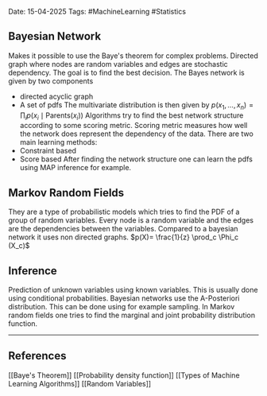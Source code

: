 Date: 15-04-2025
Tags: #MachineLearning #Statistics 
## Bayesian Network
Makes it possible to use the Baye's theorem for complex problems. Directed graph where nodes are random variables and edges are stochastic dependency. The goal is to find the best decision. 
The Bayes network is given by two components
- directed acyclic graph
- A set of pdfs
The multivariate distribution is then given by
	$p(x_1 ,\ldots , x_n) = \prod_i p(x_i \mid \text{Parents}(x_i))$
Algorithms try to find the best network structure according to some scoring metric. Scoring metric measures how well the network does represent the dependency of the data.
There are two main learning methods:
- Constraint based
- Score based
After finding the network structure one can learn the pdfs using MAP inference for example.
## Markov Random Fields
They are a type of probabilistic models which tries to find the PDF of a group of random variables. Every node is a random variable and the edges are the dependencies between the variables. Compared to a bayesian network it uses non directed graphs.
	$p(X)= \frac{1}{z} \prod_c \Phi_c (X_c)$

## Inference
Prediction of unknown variables using known variables. This is usually done using conditional probabilities. Bayesian networks use the A-Posteriori distribution. This can be done using for example sampling. In Markov random fields one tries to find the marginal and joint probability distribution function.

---
## References
[[Baye's Theorem]]
[[Probability density function]]
[[Types of Machine Learning Algorithms]]
[[Random Variables]]